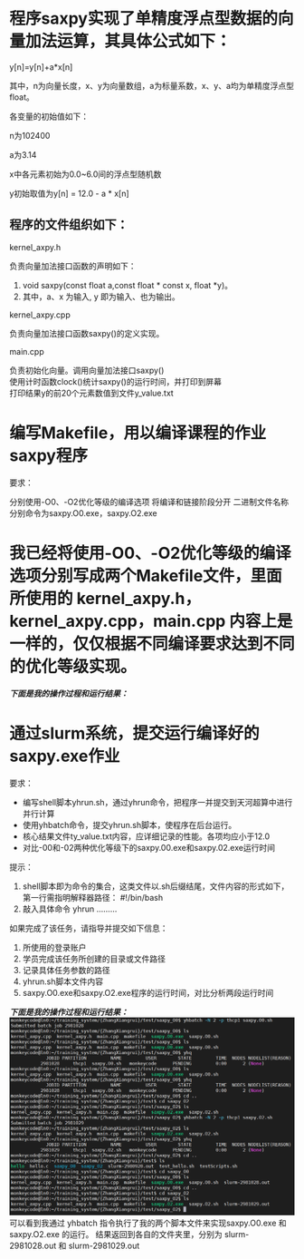 # 程序saxpy实现了单精度浮点型数据的向量加法运算，其具体公式如下：

y[n]=y[n]+a*x[n]

其中，n为向量长度，x、y为向量数组，a为标量系数，x、y、a均为单精度浮点型float。

各变量的初始值如下：

n为102400

a为3.14

x中各元素初始为0.0~6.0间的浮点型随机数

y初始取值为y[n] = 12.0 - a * x[n]

## 程序的文件组织如下：

kernel_axpy.h

负责向量加法接口函数的声明如下：
1. void saxpy(const float a,const float * const x, float *y)。
2. 其中，a、x 为输入, y 即为输入、也为输出。

kernel_axpy.cpp 

负责向量加法接口函数saxpy()的定义实现。

main.cpp 

负责初始化向量。调用向量加法接口saxpy()  
使用计时函数clock()统计saxpy()的运行时间，并打印到屏幕  
打印结果y的前20个元素数值到文件y_value.txt  

# 编写Makefile，用以编译课程的作业saxpy程序
要求：

分别使用-O0、-O2优化等级的编译选项
将编译和链接阶段分开
二进制文件名称分别命令为saxpy.O0.exe，saxpy.O2.exe



# 我已经将使用-O0、-O2优化等级的编译选项分别写成两个Makefile文件，里面所使用的 kernel_axpy.h， kernel_axpy.cpp，main.cpp 内容上是一样的，仅仅根据不同编译要求达到不同的优化等级实现。

***下面是我的操作过程和运行结果：***





# 通过slurm系统，提交运行编译好的saxpy.exe作业

要求：
- 编写shell脚本yhrun.sh，通过yhrun命令，把程序一并提交到天河超算中进行并行计算
- 使用yhbatch命令，提交yhrun.sh脚本，使程序在后台运行。
- 核心结果文件ty_value.txt内容，应详细记录的性能。各项均应小于12.0
- 对比-00和-02两种优化等级下的saxpy.00.exe和saxpy.02.exe运行时间

提示：  
1. shell脚本即为命令的集合，这类文件以.sh后缀结尾，文件内容的形式如下，第一行需指明解释器路径： #!/bin/bash
2. 敲入具体命令 yhrun ………
  
如果完成了该任务，请指导并提交如下信息：
1. 所使用的登录账户
2. 学员完成该任务所创建的目录或文件路径
3. 记录具体任务参数的路径
4. yhrun.sh脚本文件内容
5. saxpy.O0.exe和saxpy.O2.exe程序的运行时间，对比分析两段运行时间

***下面是我的操作过程和运行结果：***
![pending](pending.png) 
可以看到我通过 yhbatch 指令执行了我的两个脚本文件来实现saxpy.O0.exe 和 saxpy.O2.exe 的运行。
结果返回到各自的文件夹里，分别为 slurm-2981028.out 和 slurm-2981029.out

